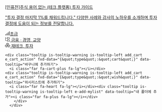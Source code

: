 <div class="course_card_back">
        <a href="/course/주식-정보-투자가이드">
          <p class="course_title">[인퓨전]주식 용어 없는 (테크,플랫폼) 투자 가이드</p>
          <p class="course_description">"투자 결정 마지막 1%를 채워드립니다."
다양한 사례와 강사의 노하우를 소개하며 투자 결정에 도움이 되는 정보를 전달합니다.</p>
          <div class="back_course_metas">
            <div class="course_level">
              <span><svg width="16" aria-hidden="true" data-prefix="fal" data-icon="signal-alt" class="svg-inline--fa fa-signal-alt fa-w-20" role="img" xmlns="http://www.w3.org/2000/svg" viewBox="0 0 640 512"><path fill="currentColor" d="M576 32v448h-32V32h32M416 160v320h-32V160h32M256 288v192h-32V288h32M96 416v64H64v-64h32M576 0h-32c-17.67 0-32 14.33-32 32v448c0 17.67 14.33 32 32 32h32c17.67 0 32-14.33 32-32V32c0-17.67-14.33-32-32-32zM416 128h-32c-17.67 0-32 14.33-32 32v320c0 17.67 14.33 32 32 32h32c17.67 0 32-14.33 32-32V160c0-17.67-14.33-32-32-32zM256 256h-32c-17.67 0-32 14.33-32 32v192c0 17.67 14.33 32 32 32h32c17.67 0 32-14.33 32-32V288c0-17.67-14.33-32-32-32zM96 384H64c-17.67 0-32 14.33-32 32v64c0 17.67 14.33 32 32 32h32c17.67 0 32-14.33 32-32v-64c0-17.67-14.33-32-32-32z"></path></svg>초급</span>
            </div>
            <div>
              <span><svg width="16" aria-hidden="true" focusable="false" data-prefix="fal" data-icon="folder-tree" class="svg-inline--fa fa-folder-tree fa-w-18" role="img" xmlns="http://www.w3.org/2000/svg" viewBox="0 0 576 512"><path fill="currentColor" d="M288 224h224a32 32 0 0 0 32-32V64a32 32 0 0 0-32-32H400L368 0h-80a32 32 0 0 0-32 32v64H64V8a8 8 0 0 0-8-8H40a8 8 0 0 0-8 8v392a16 16 0 0 0 16 16h208v64a32 32 0 0 0 32 32h224a32 32 0 0 0 32-32V352a32 32 0 0 0-32-32H400l-32-32h-80a32 32 0 0 0-32 32v64H64V128h192v64a32 32 0 0 0 32 32zm0 96h66.74l32 32H512v128H288zm0-288h66.74l32 32H512v128H288z"></path></svg> 금융 · 경영, 교양</span>
            </div>
            <div class="course_skills">
              <span><svg width="16" aria-hidden="true" focusable="false" data-prefix="far" data-icon="cubes" class="svg-inline--fa fa-cubes fa-w-16" role="img" xmlns="http://www.w3.org/2000/svg" viewBox="0 0 512 512"><path fill="currentColor" d="M384 215.1V102.5c0-15-9.3-28.4-23.4-33.7l-92-34.5c-8.1-3.1-17.1-3.1-25.3 0l-92 34.5c-14.1 5.3-23.4 18.7-23.4 33.7v112.6L23.4 254.4C9.3 259.6 0 273.1 0 288.1v106.6c0 13.6 7.7 26.1 19.9 32.2l98.6 49.3c10.1 5.1 22.1 5.1 32.2 0L256 423.6l105.3 52.6c10.1 5.1 22.1 5.1 32.2 0l98.6-49.3c12.2-6.1 19.9-18.6 19.9-32.2V288.1c0-15-9.3-28.4-23.4-33.7L384 215.1zm-116 34.8V152l92-31.7v97.6l-92 32zM152 94.2l104-39 104 39v.2L256 131 152 94.3v-.1zm0 26.1l92 31.7v97.9l-92-32v-97.6zm-30 329.4l-96.8-48.4V308l96.8 39.3v102.4zM25.2 280.8v-.2l109.4-41 108.1 40.5v1.2l-108.1 43.9-109.4-44.4zm122 66.5l95.5-38.8V402l-95.5 47.8V347.3zm217.6 102.4L269.3 402v-93.4l95.5 38.8v102.3zm122-48.4L390 449.7V347.3l96.8-39.3v93.3zm0-120.5l-109.4 44.4-108.1-43.9v-1.2l108.1-40.5 109.4 41v.2z"></path></svg> 재테크, 투자</span>
            </div>
          </div>
        </a>
        <div class="course_card_control active_btn">
          
    <div class="tooltip is-tooltip-warning is-tooltip-left add_cart e_cart_action" fxd-data="{&quot;type&quot;:&quot;cart&quot;}" data-tooltip="바구니에 추가하기">
      <i class="far fa-cart-plus fa-lg"></i></div>
    <div class="tooltip is-tooltip-warning is-tooltip-left add_cart e_cart_action" fxd-data="{&quot;type&quot;:&quot;wish&quot;}" data-tooltip="위시리스트에 추가하기">
      <i class="far fa-heart fa-lg"></i></div><div class="tooltip is-tooltip-warning is-tooltip-left e-add-mylist" data-tooltip="내 폴더에 추가"><i class="far fa-plus fa-lg"></i></div>
        </div>
      </div>